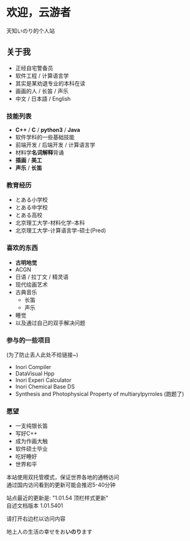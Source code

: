 # 欢迎，云游者

天知いのり的个人站  

<!-- .slide -->

## **关于我**

- 正经自宅警备员  
- 软件工程 / 计算语言学
- 其实是某劝退专业的本科在读  
- 画画的人 / 长笛 / 声乐
- 中文 / 日本語 / English 

<!-- .slide vertical=true -->

### 技能列表

- **C++** / **C** / **python3** / **Java**
- 软件学科的一些基础技能
- 前端开发 / 后端开发 / 计算语言学
- 材料学**名词解释**背诵
- **插画** / **美工**
- **声乐** / **长笛**

<!-- .slide -->

### 教育经历

- とある小学校
- とある中学校
- とある高校
- 北京理工大学-材料化学-本科
- 北京理工大学-计算语言学-硕士(Pred)

<!-- .slide -->

### 喜欢的东西

- **古明地觉**
- ACGN
- 日语 / 拉丁文 / 精灵语
- 现代绘画艺术  
- 古典音乐
  - 长笛
  - 声乐
- 睡觉
- 以及通过自己的双手解决问题

<!-- .slide -->

### 参与的一些项目

(为了防止丢人此处不给链接~)

- Inori Compiler
- DataVisual Hpp
- Inori Experi Calculator
- Inori Chemical Base DS
- Synthesis and Photophysical Property of multiarylpyrroles (跑题了)

<!-- .slide -->

### 愿望

- 一支纯银长笛
- 写好C++
- 成为作画大触
- 软件硕士毕业
- 吃好睡好
- 世界和平
  
<!-- .slide -->

本站使用双托管模式，保证世界各地的通畅访问  
通过国内访问看到的更新可能会推迟5-40分钟  

站点最近的更新是: "1.01.54 顶栏样式更新"  
自述文档版本 1.01.5401  

请打开右边栏以访问内容  

<!-- .slide -->

<font face="Yu Mincho">地上人の生活の幸せをお**いのり**ます</font>
